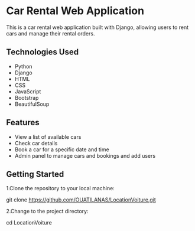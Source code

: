 # Car Rental Web Application

This is a car rental web application built with Django, allowing users to rent cars and manage their rental orders.

## Technologies Used

- Python
- Django
- HTML
- CSS
- JavaScript
- Bootstrap
- BeautifulSoup

## Features

- View a list of available cars
- Check car details
- Book a car for a specific date and time
- Admin panel to manage cars and bookings and add users

## Getting Started

1.Clone the repository to your local machine:

git clone https://github.com/OUATILANAS/LocationVoiture.git

2.Change to the project directory:

cd LocationVoiture

